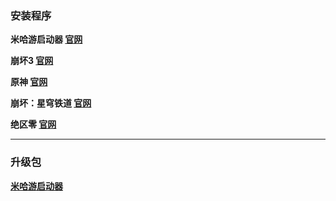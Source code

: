 ### 安装程序
**米哈游启动器
[官网]()**

**崩坏3
[官网]()**

**原神
[官网]()**

**崩坏：星穹铁道
[官网]()**

**绝区零
[官网]()**


---

### 升级包
**[米哈游启动器](https://hyp-webstatic.mihoyo.com/hyp-client/jGHBHlcOq1_1.4.5.222_1_1_cps_hyp_cn_jGHBHlcOq1_23mihoyo_202501242344_MGcUoDtr.zip)**
